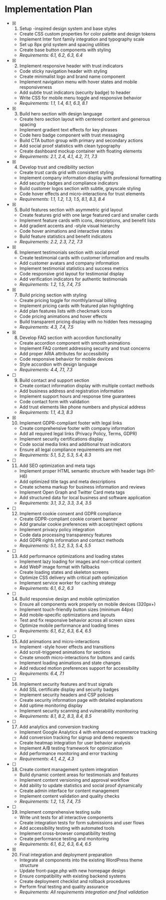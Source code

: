 # Implementation Plan

- [x] 1. Setup -inspired design system and base styles

  - Create CSS custom properties for color palette and design tokens
  - Implement Inter font family integration and typography scale
  - Set up 8px grid system and spacing utilities
  - Create base button components with styling
  - _Requirements: 6.1, 6.2, 6.3, 6.4_

- [x] 2. Implement responsive header with trust indicators

  - Code sticky navigation header with styling
  - Create minimalist logo and brand name component
  - Implement navigation menu with hover states and mobile responsiveness
  - Add subtle trust indicators (security badge) to header
  - Write CSS for mobile menu toggle and responsive behavior
  - _Requirements: 1.1, 1.4, 6.1, 6.3, 8.1_

- [x] 3. Build hero section with design language

  - Create hero section layout with centered content and generous spacing
  - Implement gradient text effects for key phrases
  - Code hero badge component with trust messaging
  - Build CTA button group with primary and secondary actions
  - Add social proof statistics with clean typography
  - Create dashboard mockup container with floating elements
  - _Requirements: 2.1, 2.4, 4.1, 4.2, 7.1, 7.3_

- [x] 4. Develop trust and credibility section

  - Create trust cards grid with consistent styling
  - Implement company information display with professional formatting
  - Add security badges and compliance indicators
  - Build customer logos section with subtle, grayscale styling
  - Code hover effects and micro-interactions for trust elements
  - _Requirements: 1.1, 1.2, 1.3, 1.5, 8.1, 8.3, 8.4_

- [x] 5. Build features section with asymmetric grid layout

  - Create features grid with one large featured card and smaller cards
  - Implement feature cards with icons, descriptions, and benefit lists
  - Add gradient accents and -style visual hierarchy
  - Code hover animations and interactive states
  - Build feature statistics and benefit indicators
  - _Requirements: 2.2, 2.3, 7.2, 7.3_

- [x] 6. Implement testimonials section with social proof

  - Create testimonial cards with customer information and results
  - Add customer avatars and company information
  - Implement testimonial statistics and success metrics
  - Code responsive grid layout for testimonial display
  - Add verification indicators for authentic testimonials
  - _Requirements: 1.2, 1.5, 7.4, 7.5_

- [x] 7. Build pricing section with styling

  - Create pricing toggle for monthly/annual billing
  - Implement pricing cards with featured plan highlighting
  - Add plan features lists with checkmark icons
  - Code pricing animations and hover effects
  - Build transparent pricing display with no hidden fees messaging
  - _Requirements: 4.3, 7.4, 7.5_

- [x] 8. Develop FAQ section with accordion functionality

  - Create accordion component with smooth animations
  - Implement FAQ content addressing security and trust concerns
  - Add proper ARIA attributes for accessibility
  - Code responsive behavior for mobile devices
  - Style accordion with design language
  - _Requirements: 4.4, 7.1, 7.3_

- [ ] 9. Build contact and support section

  - Create contact information display with multiple contact methods
  - Add business address and registration information
  - Implement support hours and response time guarantees
  - Code contact form with validation
  - Add trust elements like phone numbers and physical address
  - _Requirements: 1.1, 4.3, 8.3_

- [x] 10. Implement GDPR-compliant footer with legal links

  - Create comprehensive footer with company information
  - Add all required legal links (Privacy Policy, Terms, GDPR)
  - Implement security certifications display
  - Code social media links and additional trust indicators
  - Ensure all legal compliance requirements are met
  - _Requirements: 5.1, 5.2, 5.3, 5.4, 8.3_

- [ ] 11. Add SEO optimization and meta tags

  - Implement proper HTML semantic structure with header tags (H1-H6)
  - Add optimized title tags and meta descriptions
  - Create schema markup for business information and reviews
  - Implement Open Graph and Twitter Card meta tags
  - Add structured data for local business and software application
  - _Requirements: 3.1, 3.2, 3.3, 3.4, 3.5_

- [ ] 12. Implement cookie consent and GDPR compliance

  - Create GDPR-compliant cookie consent banner
  - Add granular cookie preferences with accept/reject options
  - Implement privacy policy integration
  - Code data processing transparency features
  - Add GDPR rights information and contact methods
  - _Requirements: 5.1, 5.2, 5.3, 5.4, 5.5_

- [ ] 13. Add performance optimizations and loading states

  - Implement lazy loading for images and non-critical content
  - Add WebP image format with fallbacks
  - Create loading states and skeleton screens
  - Optimize CSS delivery with critical path optimization
  - Implement service worker for caching strategy
  - _Requirements: 6.1, 6.2, 6.3_

- [ ] 14. Build responsive design and mobile optimization

  - Ensure all components work properly on mobile devices (320px+)
  - Implement touch-friendly button sizes (minimum 44px)
  - Add mobile-specific optimizations and layouts
  - Test and fix responsive behavior across all screen sizes
  - Optimize mobile performance and loading times
  - _Requirements: 6.1, 6.2, 6.3, 6.4, 6.5_

- [ ] 15. Add animations and micro-interactions

  - Implement -style hover effects and transitions
  - Add scroll-triggered animations for sections
  - Create smooth micro-interactions for buttons and cards
  - Implement loading animations and state changes
  - Add reduced motion preferences support for accessibility
  - _Requirements: 6.4, 7.1_

- [ ] 16. Implement security features and trust signals

  - Add SSL certificate display and security badges
  - Implement security headers and CSP policies
  - Create security information page with detailed explanations
  - Add uptime monitoring display
  - Implement security scanning and vulnerability monitoring
  - _Requirements: 8.1, 8.2, 8.3, 8.4, 8.5_

- [ ] 17. Add analytics and conversion tracking

  - Implement Google Analytics 4 with enhanced ecommerce tracking
  - Add conversion tracking for signup and demo requests
  - Create heatmap integration for user behavior analysis
  - Implement A/B testing framework for optimization
  - Add performance monitoring and error tracking
  - _Requirements: 4.1, 4.2, 4.3_

- [ ] 18. Create content management system integration

  - Build dynamic content areas for testimonials and features
  - Implement content versioning and approval workflow
  - Add ability to update statistics and social proof dynamically
  - Create admin interface for content management
  - Implement content validation and quality checks
  - _Requirements: 1.2, 1.5, 7.4, 7.5_

- [ ] 19. Implement comprehensive testing suite

  - Write unit tests for all interactive components
  - Create integration tests for form submissions and user flows
  - Add accessibility testing with automated tools
  - Implement cross-browser compatibility testing
  - Create performance testing and monitoring
  - _Requirements: 6.1, 6.2, 6.3, 6.4, 6.5_

- [x] 20. Final integration and deployment preparation
  - Integrate all components into the existing WordPress theme structure
  - Update front-page.php with new homepage design
  - Ensure compatibility with existing backend systems
  - Create deployment checklist and rollback procedures
  - Perform final testing and quality assurance
  - _Requirements: All requirements integration and final validation_
